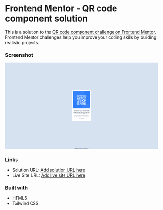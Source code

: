 # Frontend Mentor - QR code component solution

This is a solution to the [QR code component challenge on Frontend Mentor](https://www.frontendmentor.io/challenges/qr-code-component-iux_sIO_H). Frontend Mentor challenges help you improve your coding skills by building realistic projects.

### Screenshot

![](./images/Screenshot.png)

### Links

- Solution URL: [Add solution URL here](https://github.com/NDK1195/qr-code-component)
- Live Site URL: [Add live site URL here](https://ndk1195.github.io/qr-code-component/)

### Built with

- HTML5
- Tailwind CSS
